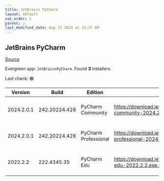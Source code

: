 ```yaml
---
title: JetBrains PyCharm
layout: default
nav_order: 2
parent: J
last_modified_date: Aug 23 2024 at 12:37 AM
---
```


## JetBrains PyCharm

[Source](https://www.jetbrains.com/)

Evergreen app: `JetBrainsPyCharm`. Found **3** installers.

Last check: 🟢

| Version    | Build         | Edition              | Sha256                                                                           | Date       | Size      | Type | URI                                                                                                                                                    |
| ---------- | ------------- | -------------------- | -------------------------------------------------------------------------------- | ---------- | --------- | ---- | ------------------------------------------------------------------------------------------------------------------------------------------------------ |
| 2024.2.0.1 | 242.20224.428 | PyCharm Community    | https://download.jetbrains.com/python/pycharm-community-2024.2.0.1.exe.sha256    | 20/8/2024  | 614073944 | exe  | [https://download.jetbrains.com/python/pycharm-community-2024.2.0.1.exe](https://download.jetbrains.com/python/pycharm-community-2024.2.0.1.exe)       |
| 2024.2.0.1 | 242.20224.428 | PyCharm Professional | https://download.jetbrains.com/python/pycharm-professional-2024.2.0.1.exe.sha256 | 20/8/2024  | 902692408 | exe  | [https://download.jetbrains.com/python/pycharm-professional-2024.2.0.1.exe](https://download.jetbrains.com/python/pycharm-professional-2024.2.0.1.exe) |
| 2022.2.2   | 222.4345.35   | PyCharm Edu          | https://download.jetbrains.com/python/pycharm-edu-2022.2.2.exe.sha256            | 27/10/2022 | 394799056 | exe  | [https://download.jetbrains.com/python/pycharm-edu-2022.2.2.exe](https://download.jetbrains.com/python/pycharm-edu-2022.2.2.exe)                       |
